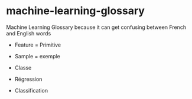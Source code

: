 # machine-learning-glossary
Machine Learning Glossary because it can get confusing between French and English words 


* Feature = Primitive

* Sample = exemple 

* Classe 

* Régression 

* Classification 
